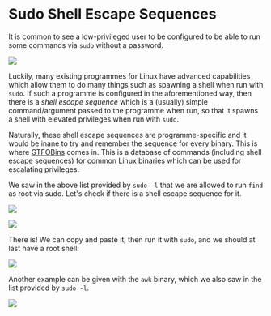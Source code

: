 # Sudo Shell Escape Sequences

It is common to see a low-privileged user to be configured to be able to run some commands via `sudo` without a password.

![](<../../../Post Exploitation/Privilege Escalation/Linux/Resources/Images/Sudo Shell Escape Sequences/List Sudo.png>)

Luckily, many existing programmes for Linux have advanced capabilities which allow them to do many things such as spawning a shell when run with `sudo`. If such a programme is configured in the aforementioned way, then there is a _shell escape sequence_ which is a (usually) simple command/argument passed to the programme when run, so that it spawns a shell with elevated privileges when run with `sudo`.

Naturally, these shell escape sequences are programme-specific and it would be inane to try and remember the sequence for every binary. This is where [GTFOBins](https://gtfobins.github.io/) comes in. This is a database of commands (including shell escape sequences) for common Linux binaries which can be used for escalating privileges.

We saw in the above list provided by `sudo -l` that we are allowed to run `find` as root via sudo. Let's check if there is a shell escape sequence for it.

![](<../../../Post Exploitation/Privilege Escalation/Linux/Resources/Images/Sudo Shell Escape Sequences/GTFOBins Find Search.png>)

![](<../../../Post Exploitation/Privilege Escalation/Linux/Resources/Images/Sudo Shell Escape Sequences/Find GTFOBins.png>)

There is! We can copy and paste it, then run it with `sudo`, and we should at last have a root shell:

![](<../../../Post Exploitation/Privilege Escalation/Linux/Resources/Images/Sudo Shell Escape Sequences/Find Escape Sequence.png>)

Another example can be given with the `awk` binary, which we also saw in the list provided by `sudo -l`.

![](<../../../Post Exploitation/Privilege Escalation/Linux/Resources/Images/Sudo Shell Escape Sequences/Awk Escape Sequence.png>)
